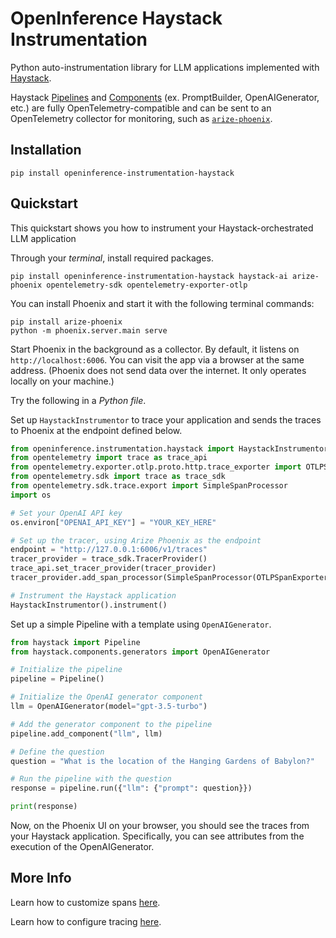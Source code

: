 # OpenInference Haystack Instrumentation

Python auto-instrumentation library for LLM applications implemented with [Haystack](https://haystack.deepset.ai/).

Haystack [Pipelines](https://docs.haystack.deepset.ai/docs/pipelines) and [Components](https://docs.haystack.deepset.ai/docs/components) (ex. PromptBuilder, OpenAIGenerator, etc.) are fully OpenTelemetry-compatible and can be sent to an OpenTelemetry collector for monitoring, such as [`arize-phoenix`](https://github.com/Arize-ai/phoenix).

## Installation

```shell
pip install openinference-instrumentation-haystack
```

## Quickstart

This quickstart shows you how to instrument your Haystack-orchestrated LLM application

Through your *terminal*, install required packages.

```shell
pip install openinference-instrumentation-haystack haystack-ai arize-phoenix opentelemetry-sdk opentelemetry-exporter-otlp
```

You can install Phoenix and start it with the following terminal commands:
```shell
pip install arize-phoenix
python -m phoenix.server.main serve
````
Start Phoenix in the background as a collector. By default, it listens on `http://localhost:6006`. You can visit the app via a browser at the same address. (Phoenix does not send data over the internet. It only operates locally on your machine.)


Try the following in a *Python file*.

Set up `HaystackInstrumentor` to trace your application and sends the traces to Phoenix at the endpoint defined below.

```python
from openinference.instrumentation.haystack import HaystackInstrumentor
from opentelemetry import trace as trace_api
from opentelemetry.exporter.otlp.proto.http.trace_exporter import OTLPSpanExporter
from opentelemetry.sdk import trace as trace_sdk
from opentelemetry.sdk.trace.export import SimpleSpanProcessor
import os

# Set your OpenAI API key
os.environ["OPENAI_API_KEY"] = "YOUR_KEY_HERE"

# Set up the tracer, using Arize Phoenix as the endpoint
endpoint = "http://127.0.0.1:6006/v1/traces"
tracer_provider = trace_sdk.TracerProvider()
trace_api.set_tracer_provider(tracer_provider)
tracer_provider.add_span_processor(SimpleSpanProcessor(OTLPSpanExporter(endpoint)))

# Instrument the Haystack application
HaystackInstrumentor().instrument()
```

Set up a simple Pipeline with a template using `OpenAIGenerator`.
```python
from haystack import Pipeline
from haystack.components.generators import OpenAIGenerator

# Initialize the pipeline
pipeline = Pipeline()

# Initialize the OpenAI generator component
llm = OpenAIGenerator(model="gpt-3.5-turbo")

# Add the generator component to the pipeline
pipeline.add_component("llm", llm)

# Define the question
question = "What is the location of the Hanging Gardens of Babylon?"

# Run the pipeline with the question
response = pipeline.run({"llm": {"prompt": question}})

print(response)
```
Now, on the Phoenix UI on your browser, you should see the traces from your Haystack application. Specifically, you can see attributes from the execution of the OpenAIGenerator.


## More Info

Learn how to customize spans [here](../../openinference-instrumentation/README.md#customizing-spans).

Learn how to configure tracing [here](../../openinference-instrumentation/README.md#tracing-configuration).